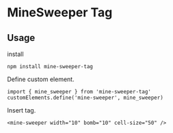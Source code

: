 # MineSweeper Tag

## Usage

install

```
npm install mine-sweeper-tag
```

Define custom element.

```
import { mine_sweeper } from 'mine-sweeper-tag'
customElements.define('mine-sweeper', mine_sweeper)
```

Insert tag.

```
<mine-sweeper width="10" bomb="10" cell-size="50" />
```